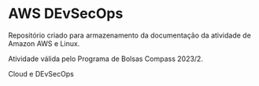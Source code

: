 

# AWS DEvSecOps

Repositório criado para armazenamento da documentação da atividade de Amazon AWS e Linux. 

Atividade válida pelo Programa de Bolsas Compass 2023/2.

Cloud e DEvSecOps
